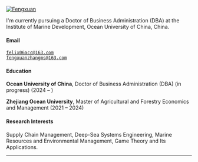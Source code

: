[![Fengxuan](https://img.shields.io/badge/Fengxuan-github-blue?logo=github)](https://github.com/Fengxuan)

I'm currently pursuing a Doctor of Business Administration (DBA) at the Institute of Marine Development, Ocean University of China, China.

#### Email  
<code>felix06acc@163.com</code>  
<code>fengxuanzhangms@163.com</code>

#### Education  
**Ocean University of China**, Doctor of Business Administration (DBA) (in progress) (2024 – )  

**Zhejiang Ocean University**, Master of Agricultural and Forestry Economics and Management (2021 – 2024)  

#### Research Interests  
Supply Chain Management, Deep-Sea Systems Engineering, Marine Resources and Environmental Management, Game Theory and Its Applications.





---